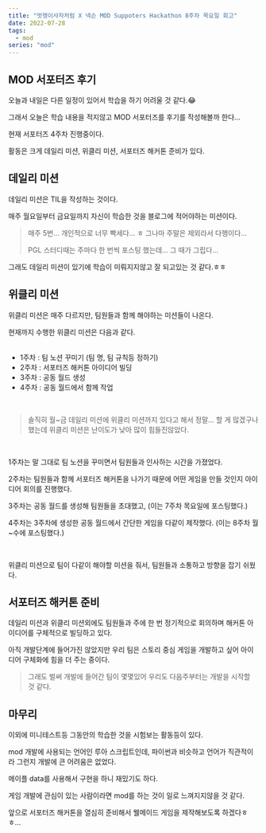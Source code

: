 ```yaml
---
title: "멋쟁이사자처럼 X 넥슨 MOD Suppoters Hackathon 8주차 목요일 회고"
date: 2022-07-28
tags:
  - mod
series: "mod"
---
```


## MOD 서포터즈 후기

오늘과 내일은 다른 일정이 있어서 학습을 하기 어려울 것 같다.😂<br/>

그래서 오늘은 학습 내용을 적지않고 MOD 서포터즈를 후기를 작성해볼까 한다...<br/>

현재 서포터즈 4주차 진행중이다.<br/>

활동은 크게 데일리 미션, 위클리 미션, 서포터즈 해커톤 준비가 있다.



## 데일리 미션

데일리 미션은 TIL을 작성하는 것이다.<br/>

매주 월요일부터 금요일까지 자신이 학습한 것을 블로그에 적어야하는 미션이다.<br/>

> 매주 5번... 개인적으로 너무 빡세다... ㅎ 그나마 주말은 제외라서 다행이다...
>
> PGL 스터디때는 주마다 한 번씩 포스팅 했는데... 그 때가 그립다...

그래도 데일리 미션이 있기에 학습이 미뤄지지않고 잘 되고있는 것 같다.ㅎㅎ<br/>



## 위클리 미션

위클리 미션은 매주 다르지만, 팀원들과 함께 해야하는 미션들이 나온다.<br/>

현재까지 수행한 위클리 미션은 다음과 같다.<br/><br/>

* 1주차 : 팀 노션 꾸미기 (팀 명, 팀 규칙등 정하기)
* 2주차 : 서포터즈 해커톤 아이디어 빌딩
* 3주차 : 공동 월드 생성
* 4주차 : 공동 월드에서 함께 작업

<br/>

> 솔직히 월~금 데일리 미션에 위클리 미션까지 있다고 해서 정말... 할 게 많겠구나 했는데 위클리 미션은 난이도가 낮아 많이 힘들진않았다. 

<br/>

1주차는 말 그대로 팀 노션을 꾸미면서 팀원들과 인사하는 시간을 가졌었다.<br/>

2주차는 팀원들과 함께 서포터즈 해커톤을 나가기 때문에 어떤 게임을 만들 것인지 아이디어 회의를 진행했다.<br/>

3주차는 공동 월드를 생성해 팀원들을 초대했고, (이는 7주차 목요일에 포스팅했다.)<br/>

4주차는 3주차에 생성한 공동 월드에서 간단한 게임을 다같이 제작했다. (이는 8주차 월~수에 포스팅했다.)<br/>

<br/>

위클리 미션으로 팀이 다같이 해야할 미션을 줘서, 팀원들과 소통하고 방향을 잡기 쉬웠다.



## 서포터즈 해커톤 준비

데일리 미션과 위클리 미션외에도 팀원들과 주에 한 번 정기적으로 회의하며 해커톤 아이디어를 구체적으로 빌딩하고 있다.<br/>

아직 개발단계에 들어가진 않았지만 우리 팀은 스토리 중심 게임을 개발하고 싶어 아이디어 구체화에 힘을 더 주는 중이다.<br/>

> 그래도 벌써 개발에 들어간 팀이 몇몇있어 우리도 다음주부터는 개발을 시작할 것 같다.



## 마무리

이외에 미니테스트등 그동안의 학습한 것을 시험보는 활동등이 있다.<br/>

mod 개발에 사용되는 언어인 루아 스크립트인데, 파이썬과 비슷하고 언어가 직관적이라 그런지 개발에 큰 어려움은 없었다.<br/>

메이플 data를 사용해서 구현을 하니 재밌기도 하다.<br/>

게임 개발에 관심이 있는 사람이라면 mod를 하는 것이 일로 느껴지지않을 것 같다.<br/>

앞으로 서포터즈 해커톤을 열심히 준비해서 웰메이드 게임을 제작해보도록 하겠다ㅎㅎ...<br/>

